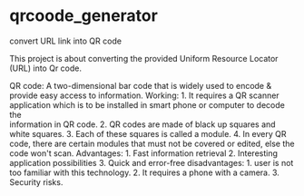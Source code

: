 # qrcoode_generator
convert URL link into QR code

This project is about converting the provided Uniform Resource Locator (URL) into Qr code.

QR code: A two-dimensional bar code that is widely used to encode & provide easy access to information.
Working: 1. It requires a QR scanner application which is to be installed in smart phone or computer to decode the         
            information in QR code.
         2. QR codes are made of black up squares and white squares.
         3. Each of these squares is called a module.
         4. In every QR code, there are certain modules that must not be covered or edited, else the code won't scan.
Advantages: 1. Fast information retrieval
            2. Interesting application  possibilities
            3. Quick and error-free
disadvantages: 1. user is not too familiar with this technology.
               2. It requires a phone with a camera.
               3. Security risks.






